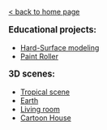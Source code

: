 [< back to home page](../../../ "Home page")

<p style="font-weight: bold; font-size: 1.2em;">Educational projects:</p>

- [Hard-Surface modeling](./Hard-Surface%20modeling "Visit &#34;Hard-Surface modeling&#34; project page")
- [Paint Roller](./Paint%20Roller "Visit &#34;Paint 20Roller&#34; project page")


<p style="font-weight: bold; font-size: 1.2em;">3D scenes:</p>

- [Tropical scene](./Tropical%20scene "Visit &#34;Tropical scene&#34; project page")
- [Earth](./Earth "Visit &#34;Earth&#34; project page")
- [Living room](./Living%20room "Visit &#34;Living room&#34; project page")
- [Cartoon House](./Cartoon%20House "Visit &#34;Cartoon House&#34; project page")
